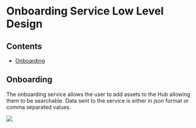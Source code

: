 # Onboarding Service Low Level Design

## Contents
+ [Onboarding](#onboarding)

## Onboarding
The onboarding service allows the user to add assets to the Hub allowing them
to be searchable.
Data sent to the service is either in json format or comma separated values.

![](./images/sequence-onboard.png)